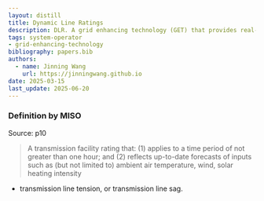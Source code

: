 ```yaml
---
layout: distill
title: Dynamic Line Ratings
description: DLR. A grid enhancing technology (GET) that provides real-time ratings of transmission lines based on current weather conditions.
tags: system-operator
- grid-enhancing-technology
bibliography: papers.bib
authors:
  - name: Jinning Wang
    url: https://jinningwang.github.io
date: 2025-03-15
last_update: 2025-06-20
---
```


### Definition by MISO

Source: <d-cite key="miso2023ferc881"></d-cite> p10

> A transmission facility rating that:
> (1) applies to a time period of not greater than one hour; and
> (2) reflects up-to-date forecasts of inputs such as (but not limited to) ambient air temperature, wind, solar heating intensity

- transmission line tension, or transmission line sag.
